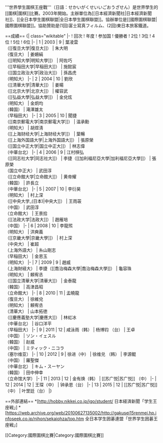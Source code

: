 '''世界學生圍棋王座戰'''（日語：せかいがくせいいごおうざせん）是世界學生的[[圍棋|圍棋]]比賽。2003年開始。主辦單位為[[日本經濟新聞社|日本經濟新聞社]]、[[全日本學生圍棋聯盟|全日本學生圍棋聯盟]]。協辦單位是[[國際圍棋聯盟|國際圍棋聯盟]]。協助贊助是(1回)富士寫真フィルム、(2回)東日本旅客鐵道。

==成績==
{| class="wikitable"
|-
! 回次
! 年度
! 参加国
! 優勝者
! 2位
! 3位
! 4位
! 5位
! 6位
|-
| 1
| 2003
| 9
| 葉凌雲<br>（[[復旦大学|復旦大]]）
| 朱大明<br>（復旦大）
| 姜姍絹<br>（[[明知大學|明知大學]]）
| 阿佐巧<br>（[[早稲田大学|早稲田大]]）
| 施懿宸<br>（[[国立政治大学|政治大]]）
| 孫昌虎<br>（明知大）
|-
| 2
| 2004
| 10
| 劉欣<br>（[[清華大学|清華大]]）
| 姜暘<br>（[[北京大学|北京大]]）
| 權容武<br>（[[弘益大學|弘益大學]]）
| 金兌炫<br>（明知大）
| 金炯均<br>（韓国）
| 滝澤雄太<br>（早稲田大）
|-
| 3
| 2005
| 10
| 聞捷<br>（[[南京郵電大学|南京郵電大学]]）
| 温承勳<br>（明知大）
| 胡煜淸<br>（[[上海财经大学|上海财经大学]]）
| 葉暢<br>（[[上海外国語大学|上海外国語大]]）
| 張原榮<br>（[[国立中正大学|国立中正大]]）
| 林志偉<br>（中華台北）
|-
| 4
| 2006
| 9
| 江村棋弘<br>（[[同志社大学|同志社大]]）
| 李捷（[[加利福尼亞大學|加利福尼亞大學]]）
| 張原榮<br>（国立中正大）
| 武田淳<br>（[[立命館大学|立命館大]]）
| 黄帝耀<br>（韓国）
| 許長立<br>（中華台北）
|-
| 5
| 2007
| 10
| 李衍昊<br>（明知大）
| 村上深<br>（[[中央大学_(日本)|中央大]]）
| 王雨荍<br>（中国）
| 武田淳<br>（立命館大）
| 王景拾<br>（[[法政大学|法政大]]）
| 趙雁培<br>（中国）
|-
| 6
| 2008
| 10
| 李龍煕<br>（明知大）
| 洪奭義<br>（[[京畿大學|京畿大學]]）
| 村上深<br>（中央大）
| 崔超<br>（上海外語大）
| 糸山剛志<br>（早稲田大）
| 金恩玉<br>（明知大）
|-
| 7
| 2009
| 9
| 趙威<br>（上海財経大）
| 李捷（[[喬治梅森大學|喬治梅森大學]]）
| 龜容珠<br>（明知大）
| 頼宥丞<br>（[[国立清華大学|清華大]]）
| 金泰龍<br>（韓国）
| 高津昌昭<br>（立命館大）
|-
| 8
| 2010
| 11
| 孟曉龍<br>（復旦大）
| 徐維兌<br>（明知大）
| 頼宥丞<br>（清華大）
| 山本拓徳<br>（[[慶應義塾大学|慶應大]]）
| 林虹冰<br>（中華台北）
| 谷口洋平<br>（早稲田大）
|-
| 9
| 2011
| 12
| 咸泳雨（韩）
| 杨博钧 （台）
| 王卓<br>（中国）
| ソン・イェスル<br>（韓国）
| 赵威<br>（中国）
| ミティック・ニコラ<br>（塞尔维亚）
|-
| 10
| 2012
| 9
| 徐进（中）
| 徐维兑 （韩）
| 李源鲲<br>（中国）
| 羅聖傑<br>（中華台北）
| キム・スーヤン<br>（韓国）
| 田中伸幸<br>（立命馆大学）
|-
| 11
| 2013
| 12
| 金有焕（韩） 
| [[苏广悦|苏广悦]] （中）
|-
| 12
| 2014
| 12
| 王琛（中） 
| 钟承恩（台）
|-
| 13
| 2015
| 12
| [[苏广悦|苏广悦]] （中）
| 叶罡廷（台）
|}

==外部連結==
*[http://hobby.nikkei.co.jp/igo/student/ 日本経済新聞「学生王座戦」]
*[https://web.archive.org/web/20100627135002/http://gakusei15renmei.hp.infoseek.co.jp/nihon/sekaiohza/top.htm 全日本学生囲碁連盟「世界学生囲碁王座戦」]

[[Category:國際圍棋比賽|Category:國際圍棋比賽]]
